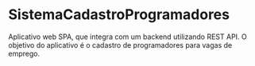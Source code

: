 # SistemaCadastroProgramadores
Aplicativo web SPA, que integra com um backend utilizando REST API. O objetivo do aplicativo é o cadastro de programadores para vagas de emprego.

